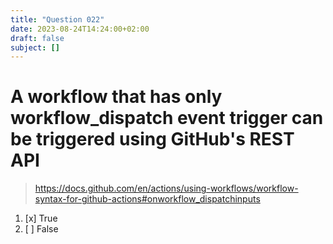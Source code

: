 ```yaml
---
title: "Question 022"
date: 2023-08-24T14:24:00+02:00
draft: false
subject: []
---
```


# A workflow that has only workflow_dispatch event trigger can be triggered using GitHub's REST API
> https://docs.github.com/en/actions/using-workflows/workflow-syntax-for-github-actions#onworkflow_dispatchinputs
1. [x] True
1. [ ] False
